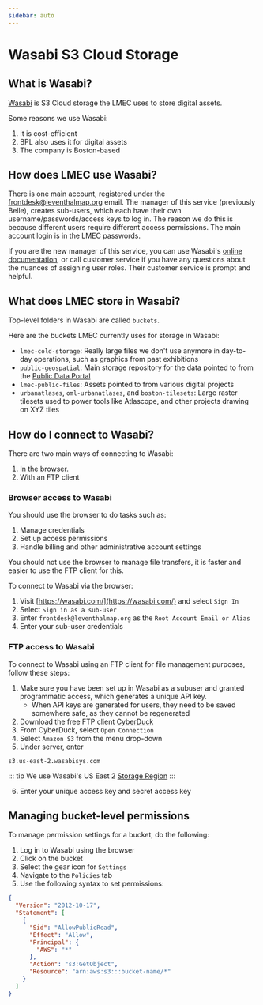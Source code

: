 ```yaml
---
sidebar: auto
---
```


# Wasabi S3 Cloud Storage

## What is Wasabi?

[Wasabi](https://wasabi.com/) is S3 Cloud storage the LMEC uses to store digital assets.

Some reasons we use Wasabi:
1. It is cost-efficient 
2. BPL also uses it for digital assets
3. The company is Boston-based

## How does LMEC use Wasabi?

There is one main account, registered under the frontdesk@leventhalmap.org email. The manager of this service (previously Belle), creates sub-users, which each have their own username/passwords/access keys to log in. The reason we do this is because different users require different access permissions. The main account login is in the LMEC passwords.

If you are the new manager of this service, you can use Wasabi's [online documentation](https://wasabi.com/wp-content/uploads/2018/02/Wasabi_User_Guide.pdf?x49699), or call customer service if you have any questions about the nuances of assigning user roles. Their customer service is prompt and helpful. 

## What does LMEC store in Wasabi? 

Top-level folders in Wasabi are called `buckets`. 

Here are the buckets LMEC currently uses for storage in Wasabi:
- `lmec-cold-storage`: Really large files we don't use anymore in day-to-day operations, such as graphics from past exhibitions
- `public-geospatial`: Main storage repository for the data pointed to from the [Public Data Portal](http://data.leventhalmap.org/)
- `lmec-public-files`: Assets pointed to from various digital projects 
- `urbanatlases`, `oml-urbanatlases`, and `boston-tilesets`: Large raster tilesets used to power tools like Atlascope, and other projects drawing on XYZ tiles

## How do I connect to Wasabi?


There are two main ways of connecting to Wasabi:
1. In the browser. 
2. With an FTP client



### Browser access to Wasabi

You should use the browser to do tasks such as:
1. Manage credentials
2. Set up access permissions 
3. Handle billing and other administrative account settings

You should not use the browser to manage file transfers, it is faster and easier to use the FTP client for this. 

To connect to Wasabi via the browser:

1. Visit [https://wasabi.com/](https://wasabi.com/) and select `Sign In`
2. Select `Sign in as a sub-user`
3. Enter `frontdesk@leventhalmap.org` as the `Root Account Email or Alias`
4. Enter your sub-user credentials

### FTP access to Wasabi

To connect to Wasabi using an FTP client for file management purposes, follow these steps:

1. Make sure you have been set up in Wasabi as a subuser and granted programmatic access, which generates a unique API key. 
    * When API keys are generated for users, they need to be saved somewhere safe, as they cannot be regenerated
2. Download the free FTP client [CyberDuck](https://cyberduck.io/)
3. From CyberDuck, select `Open Connection`
4. Select `Amazon S3` from the menu drop-down
5. Under server, enter 

```
s3.us-east-2.wasabisys.com
```

::: tip
We use Wasabi's US East 2 [Storage Region](https://wasabi-support.zendesk.com/hc/en-us/articles/360015106031-What-are-the-service-URLs-for-Wasabi-s-different-storage-regions-)
:::

6. Enter your unique access key and secret access key

## Managing bucket-level permissions

To manage permission settings for a bucket, do the following:

1. Log in to Wasabi using the browser
2. Click on the bucket
3. Select the gear icon for `Settings`
4. Navigate to the `Policies` tab
5. Use the following syntax to set permissions:

``` json
{
  "Version": "2012-10-17",
  "Statement": [
    {
      "Sid": "AllowPublicRead",
      "Effect": "Allow",
      "Principal": {
        "AWS": "*"
      },
      "Action": "s3:GetObject",
      "Resource": "arn:aws:s3:::bucket-name/*"
    }
  ]
}
```



